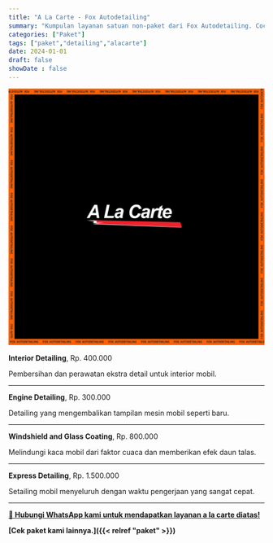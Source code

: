 ```yaml
---
title: "A La Carte - Fox Autodetailing"
summary: "Kumpulan layanan satuan non-paket dari Fox Autodetailing. Cocok untuk mobil dengan kebutuhan khusus dan spesifik."
categories: ["Paket"]
tags: ["paket","detailing","alacarte"]
date: 2024-01-01
draft: false
showDate : false
---
```


![Thumbnail A La Carte - Fox Autodetailing](alacarte.png)

**Interior Detailing**, Rp. 400.000

Pembersihan dan perawatan ekstra detail untuk interior mobil.

* * *

**Engine Detailing**, Rp. 300.000

Detailing yang mengembalikan tampilan mesin mobil seperti baru.

* * *

**Windshield and Glass Coating**, Rp. 800.000

Melindungi kaca mobil dari faktor cuaca dan memberikan efek daun talas.

* * *

**Express Detailing**, Rp. 1.500.000

Setailing mobil menyeluruh dengan waktu pengerjaan yang sangat cepat.

* * *

**[📱 Hubungi WhatsApp kami untuk mendapatkan layanan a la carte diatas!](https://wa.me/628113593118)**

**[Cek paket kami lainnya.]({{< relref "paket" >}})**